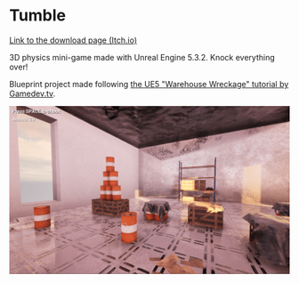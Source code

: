 # Tumble

[Link to the download page (Itch.io)](https://lycorisbellua.itch.io/unreal-tutos)  

3D physics mini-game made with Unreal Engine 5.3.2. Knock everything over!  

Blueprint project made following [the UE5 "Warehouse Wreckage" tutorial by Gamedev.tv](https://www.gamedev.tv/courses/unreal-5-0-c-developer-learn-c-and-make-video-games).  

![](./ingame_screenshot.png)

